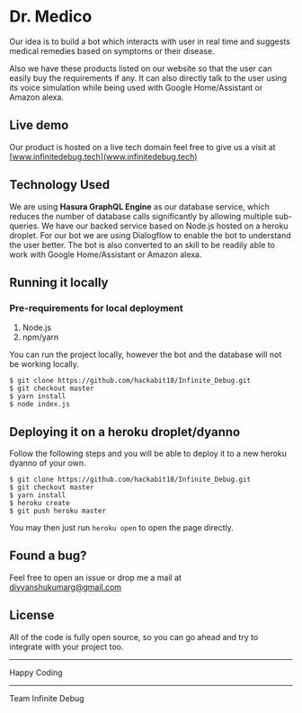 # Dr. Medico
Our idea is to build a bot which interacts with user in real time and suggests medical remedies based on symptoms or their disease.

Also we have these products listed on our website so that the user can easily buy the requirements if any.
It can also directly talk to the user using its voice simulation while being used with Google Home/Assistant or Amazon alexa.

## Live demo
Our product is hosted on a live tech domain feel free to give us a visit at [www.infinitedebug.tech](www.infinitedebug.tech)

## Technology Used
We are using **Hasura GraphQL Engine** as our database service, which reduces the number of database calls significantly by allowing multiple sub-queries.
We have our backed service based on Node.js hosted on a heroku droplet.
For our bot we are using Dialogflow to enable the bot to understand the user better.
The bot is also converted to an skill to be readily able to work with Google Home/Assistant or Amazon alexa.

## Running it locally
### Pre-requirements for local deployment
1. Node.js
2. npm/yarn

You can run the project locally, however the bot and the database will not be working locally.
```
$ git clone https://github.com/hackabit18/Infinite_Debug.git
$ git checkout master
$ yarn install
$ node index.js
```

## Deploying it on a heroku droplet/dyanno
Follow the following steps and you will be able to deploy it to a new heroku dyanno of your own.
```
$ git clone https://github.com/hackabit18/Infinite_Debug.git
$ git checkout master
$ yarn install
$ heroku create
$ git push heroku master
```

You may then just run `heroku open` to open the page directly.
## Found a bug?
Feel free to open an issue or drop me a mail at divyanshukumarg@gmail.com

## License
All of the code is fully open source, so you can go ahead and try to integrate with your project too.

______________________________________________________________________________________________________________
Happy Coding

______________________________________________________________________________________________________________

Team Infinite Debug
